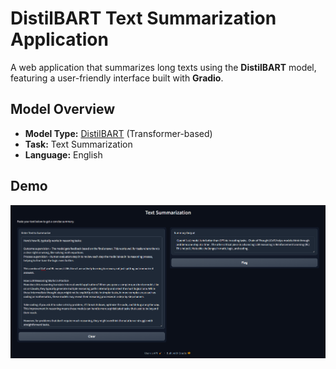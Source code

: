 # DistilBART Text Summarization Application

A web application that summarizes long texts using the **DistilBART** model, featuring a user-friendly interface built with **Gradio**.


## Model Overview

- **Model Type:** [DistilBART]([url](https://huggingface.co/sshleifer/distilbart-cnn-12-6)) (Transformer-based)
- **Task:** Text Summarization
- **Language:** English

## Demo
![Alt text](demo.png)
